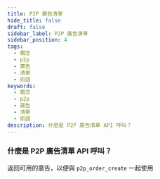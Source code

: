 ```yaml
---
title: P2P 廣告清單
hide_title: false
draft: false
sidebar_label: P2P 廣告清單
sidebar_position: 4
tags:
  - 概念
  - p2p
  - 廣告
  - 清單
  - 術語
keywords:
  - 概念
  - p2p
  - 廣告
  - 清單
  - 術語
description: 什麼是 P2P 廣告清單 API 呼叫？
---
```


### 什麼是 P2P 廣告清單 API 呼叫？

返回可用的廣告，以便與 `p2p_order_create` 一起使用
